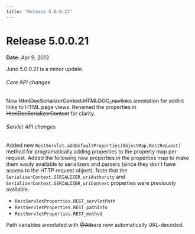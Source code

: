 ```yaml
---
title: "Release 5.0.0.21"
---
```


# Release 5.0.0.21

**Date:** Apr 9, 2013

Juno 5.0.0.21 is a minor update.
###### Core API changes

New ~~HtmlDocSerializerContext.HTMLDOC_navlinks~~ annotation for addint links to HTML page views.
Renamed the properties in ~~HtmlDocSerializerContext~~ for clarity.
###### Servlet API changes

Added new `RestServlet.addDefaultProperties(ObjectMap,RestRequest)` method for programatically adding properties to the property map per request.
Added the following new properties in the properties map to make them easily available to serializers and parsers (since they don't have access to the HTTP request object).
Note that the `SerializerContext.SERIALIZER_uriAuthority` and `SerializerContext.SERIALIZER_uriContext` properties were previously available.
- `RestServletProperties.REST_servletPath`
- `RestServletProperties.REST_pathInfo`
- `RestServletProperties.REST_method`

Path variables annotated with ~~@Attr~~are now automatically URL-decoded.
